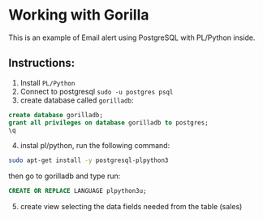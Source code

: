 # Working with Gorilla

This is an example of Email alert using PostgreSQL with PL/Python inside.

## Instructions:

1. Install `PL/Python`
2. Connect to postgresql `sudo -u postgres psql`
3. create database called `gorilladb`:

```sql
create database gorilladb;
grant all privileges on database gorilladb to postgres;
\q
```

4. instal pl/python, run the following command:
```sh
sudo apt-get install -y postgresql-plpython3
```
then go to gorilladb and type run:
```sql
CREATE OR REPLACE LANGUAGE plpython3u;
```        

5. create view selecting the data fields needed from the table (sales)